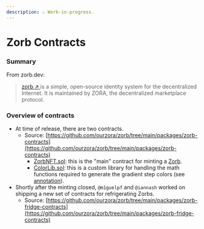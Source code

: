 ```yaml
---
description: ⚠️ Work-in-progress.
---
```


# Zorb Contracts

### Summary

From zorb.dev:

> [zorb ↗ ](https://github.com/ourzora/zorb/tree/main/packages/zorb-web-component)is a simple, open-source identity system for the decentralized Internet. It is maintained by ZORA, the decentralized marketplace protocol.

### Overview of contracts

* At time of release, there are two contracts.
  * Source: [https://github.com/ourzora/zorb/tree/main/packages/zorb-contracts](https://github.com/ourzora/zorb/tree/main/packages/zorb-contracts)
    * [ZorbNFT.sol](https://github.com/ourzora/zorb/blob/main/packages/zorb-contracts/contracts/ZorbNFT.sol): this is the "main" contract for minting a [Zorb](https://zorb.dev).
    * [ColorLib.sol](https://github.com/ourzora/zorb/blob/main/packages/zorb-contracts/contracts/ColorLib.sol): this is a custom library for handling the math functions required to generate the gradient step colors (see [annotation](https://github.com/ourzora/zorb/blob/main/packages/zorb-contracts/contracts/ColorLib.sol#L65)).
* Shortly after the minting closed, `@m1guelpf` and `@iannash` worked on shipping a new set of contracts for refrigerating Zorbs.
  * Source: [https://github.com/ourzora/zorb/tree/main/packages/zorb-fridge-contracts](https://github.com/ourzora/zorb/tree/main/packages/zorb-fridge-contracts)
